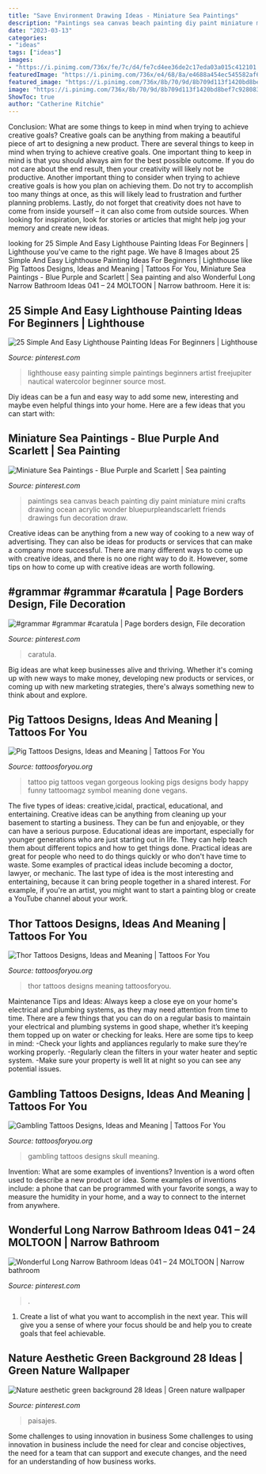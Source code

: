 ```yaml
---
title: "Save Environment Drawing Ideas - Miniature Sea Paintings"
description: "Paintings sea canvas beach painting diy paint miniature mini crafts drawing ocean acrylic wonder bluepurpleandscarlett friends drawings fun decoration draw"
date: "2023-03-13"
categories:
- "ideas"
tags: ["ideas"]
images:
- "https://i.pinimg.com/736x/fe/7c/d4/fe7cd4ee36de2c17eda03a015c412101.jpg"
featuredImage: "https://i.pinimg.com/736x/e4/68/8a/e4688a454ec545582af6c3843254a023.jpg"
featured_image: "https://i.pinimg.com/736x/8b/70/9d/8b709d113f1420bd8bef7c928083c226.jpg"
image: "https://i.pinimg.com/736x/8b/70/9d/8b709d113f1420bd8bef7c928083c226.jpg"
ShowToc: true
author: "Catherine Ritchie"
---
```



Conclusion: What are some things to keep in mind when trying to achieve creative goals?
Creative goals can be anything from making a beautiful piece of art to designing a new product. There are several things to keep in mind when trying to achieve creative goals. One important thing to keep in mind is that you should always aim for the best possible outcome. If you do not care about the end result, then your creativity will likely not be productive. Another important thing to consider when trying to achieve creative goals is how you plan on achieving them. Do not try to accomplish too many things at once, as this will likely lead to frustration and further planning problems. Lastly, do not forget that creativity does not have to come from inside yourself – it can also come from outside sources. When looking for inspiration, look for stories or articles that might help jog your memory and create new ideas.

	

		
looking for 25 Simple And Easy Lighthouse Painting Ideas For Beginners | Lighthouse you've came to the right page. We have 8 Images about 25 Simple And Easy Lighthouse Painting Ideas For Beginners | Lighthouse like Pig Tattoos Designs, Ideas and Meaning | Tattoos For You, Miniature Sea Paintings - Blue Purple and Scarlett | Sea painting and also Wonderful Long Narrow Bathroom Ideas 041 – 24 MOLTOON | Narrow bathroom. Here it is:
		
    
## 25 Simple And Easy Lighthouse Painting Ideas For Beginners | Lighthouse

<img loading=lazy src="https://i.pinimg.com/736x/e4/68/8a/e4688a454ec545582af6c3843254a023.jpg" onerror="this.onerror=null;this.src='https://tse4.mm.bing.net/th?id=OIP.kWvTykJi9pe2XGYP0iKu8QHaJ7&amp;pid=15.1';" alt="25 Simple And Easy Lighthouse Painting Ideas For Beginners | Lighthouse">

_Source: pinterest.com_

>lighthouse easy painting simple paintings beginners artist freejupiter nautical watercolor beginner source most. 

	

Diy ideas can be a fun and easy way to add some new, interesting and maybe even helpful things into your home. Here are a few ideas that you can start with: 

    
## Miniature Sea Paintings - Blue Purple And Scarlett | Sea Painting

<img loading=lazy src="https://i.pinimg.com/736x/05/4b/7d/054b7d6cd2cbe050072532efd27cf9f0--sea-drawing-sea-paintings.jpg" onerror="this.onerror=null;this.src='https://tse4.mm.bing.net/th?id=OIP.DXYKTQX9joFLAI_ZAgHs8QHaJ3&amp;pid=15.1';" alt="Miniature Sea Paintings - Blue Purple and Scarlett | Sea painting">

_Source: pinterest.com_

>paintings sea canvas beach painting diy paint miniature mini crafts drawing ocean acrylic wonder bluepurpleandscarlett friends drawings fun decoration draw. 

	

Creative ideas can be anything from a new way of cooking to a new way of advertising. They can also be ideas for products or services that can make a company more successful. There are many different ways to come up with creative ideas, and there is no one right way to do it. However, some tips on how to come up with creative ideas are worth following.

    
## #grammar #grammar #caratula | Page Borders Design, File Decoration

<img loading=lazy src="https://i.pinimg.com/736x/3e/9b/3e/3e9b3ed94c64ea5115550a7d8a6a05d8.jpg" onerror="this.onerror=null;this.src='https://tse1.mm.bing.net/th?id=OIP.1E8eb1MBpUOQmTw1J1TEEgHaNK&amp;pid=15.1';" alt="#grammar #grammar #caratula | Page borders design, File decoration">

_Source: pinterest.com_

>caratula. 

	

Big ideas are what keep businesses alive and thriving. Whether it's coming up with new ways to make money, developing new products or services, or coming up with new marketing strategies, there's always something new to think about and explore.

    
## Pig Tattoos Designs, Ideas And Meaning | Tattoos For You

<img loading=lazy src="https://www.tattoosforyou.org/wp-content/uploads/2016/02/Pig-Tattoo-Ideas.jpg" onerror="this.onerror=null;this.src='https://tse3.mm.bing.net/th?id=OIP.fI0XkEjYtIwPH3BBcMYpMwHaJ4&amp;pid=15.1';" alt="Pig Tattoos Designs, Ideas and Meaning | Tattoos For You">

_Source: tattoosforyou.org_

>tattoo pig tattoos vegan gorgeous looking pigs designs body happy funny tattoomagz symbol meaning done vegans. 

	

The five types of ideas: creative,icidal, practical, educational, and entertaining.
Creative ideas can be anything from cleaning up your basement to starting a business. They can be fun and enjoyable, or they can have a serious purpose. Educational ideas are important, especially for younger generations who are just starting out in life. They can help teach them about different topics and how to get things done. Practical ideas are great for people who need to do things quickly or who don't have time to waste. Some examples of practical ideas include becoming a doctor, lawyer, or mechanic. The last type of idea is the most interesting and entertaining, because it can bring people together in a shared interest. For example, if you're an artist, you might want to start a painting blog or create a YouTube channel about your work.

    
## Thor Tattoos Designs, Ideas And Meaning | Tattoos For You

<img loading=lazy src="https://www.tattoosforyou.org/wp-content/uploads/2016/02/Thor-Tattoos.jpg" onerror="this.onerror=null;this.src='https://tse4.mm.bing.net/th?id=OIP.5Rz_KgzmgdkR9OxguPW2jgAAAA&amp;pid=15.1';" alt="Thor Tattoos Designs, Ideas and Meaning | Tattoos For You">

_Source: tattoosforyou.org_

>thor tattoos designs meaning tattoosforyou. 

	

Maintenance Tips and Ideas: Always keep a close eye on your home's electrical and plumbing systems, as they may need attention from time to time.
There are a few things that you can do on a regular basis to maintain your electrical and plumbing systems in good shape, whether it’s keeping them topped up on water or checking for leaks. Here are some tips to keep in mind:
-Check your lights and appliances regularly to make sure they’re working properly.
-Regularly clean the filters in your water heater and septic system.
-Make sure your property is well lit at night so you can see any potential issues.

    
## Gambling Tattoos Designs, Ideas And Meaning | Tattoos For You

<img loading=lazy src="https://www.tattoosforyou.org/wp-content/uploads/2016/02/Gambling-Skull-Tattoos.jpg" onerror="this.onerror=null;this.src='https://tse4.mm.bing.net/th?id=OIP.HXDq4NyodV4HwOpOXjaBagAAAA&amp;pid=15.1';" alt="Gambling Tattoos Designs, Ideas and Meaning | Tattoos For You">

_Source: tattoosforyou.org_

>gambling tattoos designs skull meaning. 

	

Invention: What are some examples of inventions?
Invention is a word often used to describe a new product or idea. Some examples of inventions include: a phone that can be programmed with your favorite songs, a way to measure the humidity in your home, and a way to connect to the internet from anywhere.

    
## Wonderful Long Narrow Bathroom Ideas 041 – 24 MOLTOON | Narrow Bathroom

<img loading=lazy src="https://i.pinimg.com/736x/8b/70/9d/8b709d113f1420bd8bef7c928083c226.jpg" onerror="this.onerror=null;this.src='https://tse2.mm.bing.net/th?id=OIP.ilURlPCWIlkUGu74EsCEMQHaJ2&amp;pid=15.1';" alt="Wonderful Long Narrow Bathroom Ideas 041 – 24 MOLTOON | Narrow bathroom">

_Source: pinterest.com_

>. 

	

1. Create a list of what you want to accomplish in the next year. This will give you a sense of where your focus should be and help you to create goals that feel achievable.

    
## Nature Aesthetic Green Background 28 Ideas | Green Nature Wallpaper

<img loading=lazy src="https://i.pinimg.com/736x/fe/7c/d4/fe7cd4ee36de2c17eda03a015c412101.jpg" onerror="this.onerror=null;this.src='https://tse3.mm.bing.net/th?id=OIP.GPrUJFO1TgfVUZbNN8dL6gAAAA&amp;pid=15.1';" alt="Nature aesthetic green background 28 Ideas | Green nature wallpaper">

_Source: pinterest.com_

>paisajes. 

	

Some challenges to using innovation in business
Some challenges to using innovation in business include the need for clear and concise objectives, the need for a team that can support and execute changes, and the need for an understanding of how business works.

